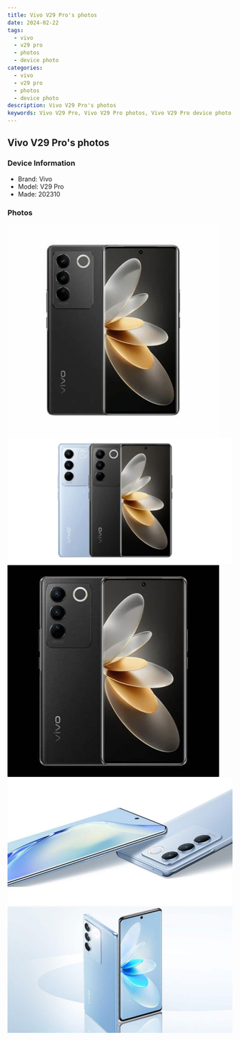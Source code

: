 ```yaml
---
title: Vivo V29 Pro's photos
date: 2024-02-22
tags: 
  - vivo
  - v29 pro
  - photos
  - device photo
categories: 
  - vivo
  - v29 pro
  - photos
  - device photo
description: Vivo V29 Pro's photos
keywords: Vivo V29 Pro, Vivo V29 Pro photos, Vivo V29 Pro device photo
---
```


## Vivo V29 Pro's photos

### Device Information

- Brand: Vivo
- Model: V29 Pro
- Made: 202310

### Photos

![/images/best-assets/devices/vivo/vivo-v29-pro/1.jpg](/images/best-assets/devices/vivo/vivo-v29-pro/1.jpg)
![/images/best-assets/devices/vivo/vivo-v29-pro/2.jpg](/images/best-assets/devices/vivo/vivo-v29-pro/2.jpg)
![/images/best-assets/devices/vivo/vivo-v29-pro/3.jpg](/images/best-assets/devices/vivo/vivo-v29-pro/3.jpg)
![/images/best-assets/devices/vivo/vivo-v29-pro/4.jpg](/images/best-assets/devices/vivo/vivo-v29-pro/4.jpg)
![/images/best-assets/devices/vivo/vivo-v29-pro/5.jpg](/images/best-assets/devices/vivo/vivo-v29-pro/5.jpg)
